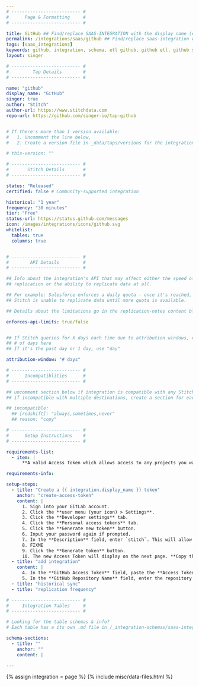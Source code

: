 ```yaml
---
# -------------------------- #
#      Page & Formatting     #
# -------------------------- #

title: GitHub ## Find/replace SAAS-INTEGRATION with the display name (ex: Intercom)
permalink: /integrations/saas/github ## Find/replace saas-integration with the key name (ex: intercom)
tags: [saas_integrations]
keywords: github, integration, schema, etl github, github etl, github schema
layout: singer

# -------------------------- #
#         Tap Details        #
# -------------------------- #

name: "github"
display_name: "GitHub"
singer: true
author: "Stitch"
author-url: https://www.stitchdata.com
repo-url: https://github.com/singer-io/tap-github


# If there's more than 1 version available:
#   1. Uncomment the line below,
#   2. Create a version file in _data/taps/versions for the integration, using the template in the folder.

# this-version: ""

# -------------------------- #
#       Stitch Details       #
# -------------------------- #

status: "Released"
certified: false # Community-supported integration

historical: "1 year"
frequency: "30 minutes"
tier: "Free"
status-url: https://status.github.com/messages
icon: /images/integrations/icons/github.svg
whitelist:
  tables: true
  columns: true


# -------------------------- #
#        API Details         #
# -------------------------- #

## Info about the integration's API that may affect either the speed of
## replication or the ability to replicate data at all.

## For example: Salesforce enforces a daily quota - once it's reached,
## Stitch is unable to replicate data until more quota is available.

## Details about the limitations go in the replication-notes content block.

enforces-api-limits: true/false


## If Stitch queries for X days each time due to attribution windows, enter the
## # of days here
## If it's the past day or 1 day, use "day"

attribution-window: "# days"

# -------------------------- #
#      Incompatiblities      #
# -------------------------- #

## uncomment section below if integration is compatible with any Stitch destinations
## if incompatible with multiple destinations, create a section for each destination

## incompatible:
  ## [redshift]: "always,sometimes,never"
  ## reason: "copy"

# -------------------------- #
#      Setup Instructions    #
# -------------------------- #

requirements-list:
  - item: |
      **A valid Access Token which allows access to any projects you want to replicate data from.** Stitch will only be able to access the same projects as the user who creates the access token.

requirements-info:

setup-steps:
  - title: "Create a {{ integration.display_name }} token"
    anchor: "create-access-token"
    content: |
      1. Sign into your GitLab account.
      2. Click the **user menu (your icon) > Settings**.
      3. Click the **Developer settings** tab.
      4. Click the **Personal access tokens** tab.
      5. Click the **Generate new token** button.
      6. Input your password again if prompted.
      7. In the **Description** field, enter `stitch`. This will allow you to easily idenfiy what application is using the token.
      8. FIXME
      9. Click the **Generate token** button.
      10. The new Access Token will display on the next page. **Copy the token before navigating away from the page** - GitHub won't display it again.
  - title: "add integration"
    content: |
      4. In the **GitHub Access Token** field, paste the **Access Token** you created in the previous section.
      5. In the **GitHub Repository Name** field, enter the repository you want to track.
  - title: "historical sync"
  - title: "replication frequency"

# -------------------------- #
#     Integration Tables     #
# -------------------------- #

# Looking for the table schemas & info?
# Each table has a its own .md file in /_integration-schemas/saas-integration

schema-sections:
  - title: ""
    anchor: ""
    content: |

---
```

{% assign integration = page %}
{% include misc/data-files.html %}

